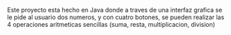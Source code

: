 Este proyecto esta hecho en Java donde a traves de una interfaz grafica se le pide al usuario dos numeros, y con cuatro botones, se pueden realizar las 4 operaciones aritmeticas sencillas (suma, resta, multiplicacion, division)
